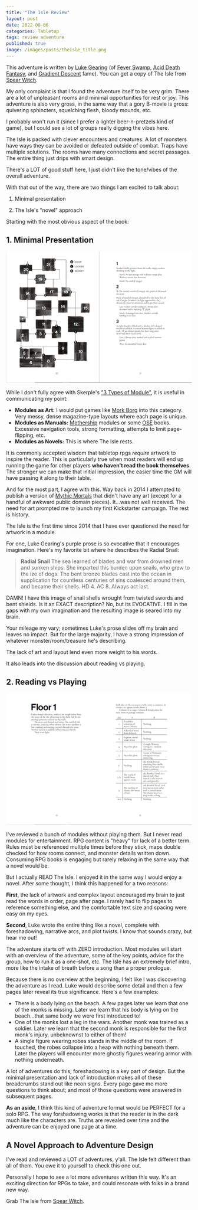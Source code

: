 ```yaml
---
title: "The Isle Review"
layout: post
date: 2022-08-06
categories: Tabletop
tags: review adventure
published: true
image: /images/posts/theisle_title.png
---
```


This adventure is written by [Luke Gearing](https://lukegearing.blot.im/) (of [Fever Swamp](https://melsonian-arts-council.itch.io/fever-swamp), [Acid Death Fantasy](https://melsonian-arts-council.itch.io/acid-death-fantasy), and [Gradient Descent](https://www.mothershiprpg.com/gradient-descent) fame). You can get a copy of The Isle from [Spear Witch](https://spearwitch.com/products/pre-order-the-isle).

My only complaint is that I found the adventure itself to be very grim. There are a lot of unpleasant rooms and minimal opportunities for rest or joy. This adventure is also very gross, in the same way that a gory B-movie is gross: quivering sphincters, squelching flesh, bloody mounds, etc. 

I probably won't run it (since I prefer a lighter beer-n-pretzels kind of game), but I could see a lot of groups really digging the vibes here.

The Isle is packed with clever encounters and creatures. A lot of monsters have ways they can be avoided or defeated outside of combat. Traps have multiple solutions. The rooms have many connections and secret passages. The entire thing just drips with smart design.

There's a LOT of good stuff here, I just didn't like the tone/vibes of the overall adventure.

With that out of the way, there are two things I am excited to talk about:

1. Minimal presentation

2. The Isle's "novel" approach

Starting with the most obvious aspect of the book:

## 1. Minimal Presentation

![theisle_spread2.png](/images/posts/theisle_spread2.png)

While I don't fully agree with Skerple's ["3 Types of Module"](https://coinsandscrolls.blogspot.com/2018/02/osr-3-types-of-modules.html), it is useful in communicating my point:

* **Modules as Art:** I would put games like [Mork Borg](https://morkborg.com/) into this category. Very messy, dense magazine-type layouts where each page is unique.
* **Modules as Manuals:** [Mothership](https://www.mothershiprpg.com/) modules or some [OSE](https://necroticgnome.com/) books. Excessive navigation tools, strong formatting, attempts to limit page-flipping, etc. 
* **Modules as Novels:** This is where The Isle rests. 

It is commonly accepted wisdom that tabletop rpgs *require* artwork to inspire the reader. This is particularly true when most readers will end up running the game for other players **who haven't read the book themselves**. The stronger we can make that initial impression, the easier time the GM will have passing it along to their table.

And for the most part, I agree with this. Way back in 2014 I attempted to publish a version of [Mythic Mortals](/mythic-mortals) that didn't have any art (except for a handful of awkward public domain pieces). It...was not well received. The need for art prompted me to launch my first Kickstarter campaign. The rest is history.

The Isle is the first time since 2014 that I have ever questioned the need for artwork in a module.

For one, Luke Gearing's purple prose is so evocative that it encourages imagination. Here's my favorite bit where he describes the Radial Snail:

> **Radial Snail**
> The sea learned of blades and war from drowned men and sunken ships. She imparted this burden upon snails, who grew to the  ize of dogs. The bent bronze blades cast into the ocean in supplication for countless centuries of sins coalesced around them, and became their shells. HD 4. AC 8. Always act last.

DAMN! I have this image of snail shells wrought from twisted swords and bent shields. Is it an EXACT description? No, but its EVOCATIVE. I fill in the gaps with my own imagination and the resulting image is seared into my brain.

Your mileage my vary; sometimes Luke's prose slides off my brain and leaves no impact. But for the large majority, I have a strong impression of whatever monster/room/treasure he's describing.

The lack of art and layout lend even more weight to his words.

It also leads into the discussion about reading vs playing.

## 2. Reading vs Playing

![theisle_spread1.png](/images/posts/theisle_spread1.png)

I've reviewed a bunch of modules without playing them. But I never read modules for entertainment. RPG content is "heavy" for lack of a better term. Rules must be referenced multiple times before they stick, maps double checked for how rooms connect, and monster details written down. Consuming RPG books is engaging but rarely relaxing in the same way that a novel would be.

But I actually READ The Isle. I enjoyed it in the same way I would enjoy a novel. After some thought, I think this happened for a two reasons:

**First**, the lack of artwork and complex layout encouraged my brain to just read the words in order, page after page. I rarely had to flip pages to reference something else, and the comfortable text size and spacing were easy on my eyes.

**Second**, Luke wrote the entire thing like a novel, complete with foreshadowing, narrative arcs, and plot twists. I know that sounds crazy, but hear me out!

The adventure starts off with ZERO introduction. Most modules will start with an overview of the adventure, some of the key points, advice for the group, how to run it as a one-shot, etc. The Isle has an extremely brief intro, more like the intake of breath before a song than a proper prologue. 

Because there is no overview at the beginning, I felt like I was discovering the adventure as I read. Luke would describe some detail and then a few pages later reveal its true significance. Here's a few examples:

* There is a body lying on the beach. A few pages later we learn that one of the monks is missing. Later we learn that his body is lying on the beach...that same body we were first introduced to!
* One of the monks lost a leg in the wars. Another monk was trained as a soldier. Later we learn that the second monk is responsible for the first monk's injury, unbeknownst to either of them!
* A single figure wearing robes stands in the middle of the room. If touched, the robes collapse into a heap with nothing beneath them. Later the players will encounter more ghostly figures wearing armor with nothing underneath. 

A lot of adventures do this; foreshadowing is a key part of design. But the minimal presentation and lack of introduction makes all of these breadcrumbs stand out like neon signs. Every page gave me more questions to think about; and most of those questions were answered in subsequent pages.

**As an aside**, I think this kind of adventure format would be PERFECT for a solo RPG. The way forshadowing works is that the reader is in the dark much like the characters are. Truths are revealed over time and the adventure can be enjoyed one page at a time.

## A Novel Approach to Adventure Design

I've read and reviewed a LOT of adventures, y'all. The Isle felt different than all of them. You owe it to yourself to check this one out.

Personally I hope to see a lot more adventures written this way. It's an exciting direction for RPGs to take, and could resonate with folks in a brand new way.

Grab The Isle from [Spear Witch](https://spearwitch.com/products/pre-order-the-isle).
